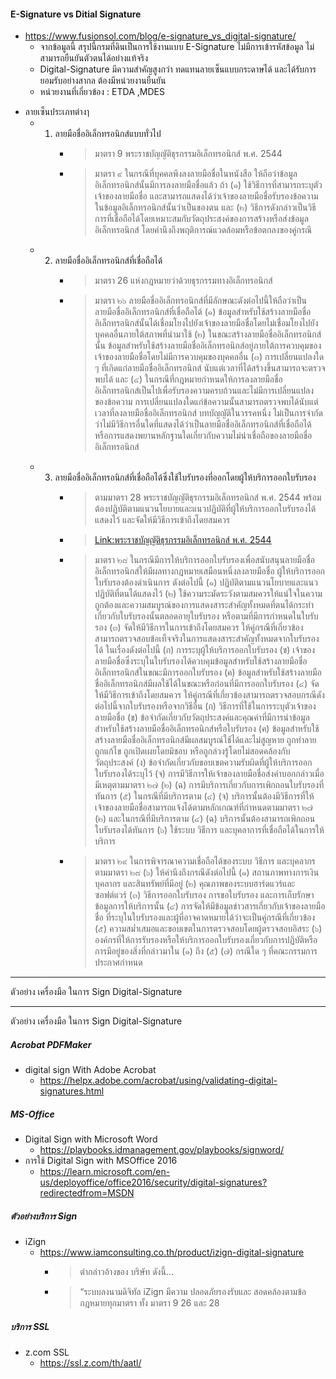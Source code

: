 #### E-Signature vs Ditial Signature 
- https://www.fusionsol.com/blog/e-signature_vs_digital-signature/
  - จากข้อมูลนี้ สรุปนี้กรมที่ดินเป็นการใช้งานแบบ E-Signature ไม่มีการเข้ารหัสข้อมูล ไม่สามารถยืนยันตัวตนได้อย่างแท้จริง 
  - Digital-Signature มีความสำคัญสูงกว่า ทดแทนลายเซ็นแบบกระดาษได้ และได้รับการยอมรับอย่างสากล ต้องมีหน่วยงานยืนยัน
  - หน่วยงานที่เกี่ยวข้อง : ETDA ,MDES
*  ลายเซ็นประเภทต่างๅ 
   + 1. ลายมือชื่ออิเล็กทรอนิกส์แบบทั่วไป  
        + >  มาตรา 9 พระราชบัญญัติธุรกรรมอิเล็กทรอนิกส์ พ.ศ. 2544
        + > มาตรา ๙  ในกรณีที่บุคคลพึงลงลายมือชื่อในหนังสือ ให้ถือว่าข้อมูลอิเล็กทรอนิกส์นั้นมีการลงลายมือชื่อแล้ว ถ้า
(๑) ใช้วิธีการที่สามารถระบุตัวเจ้าของลายมือชื่อ และสามารถแสดงได้ว่าเจ้าของลายมือชื่อรับรองข้อความในข้อมูลอิเล็กทรอนิกส์นั้นว่าเป็นของตน และ
(๒) วิธีการดังกล่าวเป็นวิธีการที่เชื่อถือได้โดยเหมาะสมกับวัตถุประสงค์ของการสร้างหรือส่งข้อมูลอิเล็กทรอนิกส์ โดยคำนึงถึงพฤติการณ์แวดล้อมหรือข้อตกลงของคู่กรณี
   +  2. ลายมือชื่ออิเล็กทรอนิกส์ที่เชื่อถือได้ 
          + > มาตรา 26 แห่งกฎหมายว่าด้วยธุรกรรมทางอิเล็กทรอนิกส์ 
          + > มาตรา ๒๖  ลายมือชื่ออิเล็กทรอนิกส์ที่มีลักษณะดังต่อไปนี้ให้ถือว่าเป็นลายมือชื่ออิเล็กทรอนิกส์ที่เชื่อถือได้
(๑) ข้อมูลสำหรับใช้สร้างลายมือชื่ออิเล็กทรอนิกส์นั้นได้เชื่อมโยงไปยังเจ้าของลายมือชื่อโดยไม่เชื่อมโยงไปยังบุคคลอื่นภายใต้สภาพที่นำมาใช้
(๒) ในขณะสร้างลายมือชื่ออิเล็กทรอนิกส์นั้น ข้อมูลสำหรับใช้สร้างลายมือชื่ออิเล็กทรอนิกส์อยู่ภายใต้การควบคุมของเจ้าของลายมือชื่อโดยไม่มีการควบคุมของบุคคลอื่น
(๓) การเปลี่ยนแปลงใด ๆ ที่เกิดแก่ลายมือชื่ออิเล็กทรอนิกส์ นับแต่เวลาที่ได้สร้างขึ้นสามารถจะตรวจพบได้ และ
(๔) ในกรณีที่กฎหมายกำหนดให้การลงลายมือชื่ออิเล็กทรอนิกส์เป็นไปเพื่อรับรองความครบถ้วนและไม่มีการเปลี่ยนแปลงของข้อความ การเปลี่ยนแปลงใดแก่ข้อความนั้นสามารถตรวจพบได้นับแต่เวลาที่ลงลายมือชื่ออิเล็กทรอนิกส์
บทบัญญัติในวรรคหนึ่ง ไม่เป็นการจำกัดว่าไม่มีวิธีการอื่นใดที่แสดงได้ว่าเป็นลายมือชื่ออิเล็กทรอนิกส์ที่เชื่อถือได้ หรือการแสดงพยานหลักฐานใดเกี่ยวกับความไม่น่าเชื่อถือของลายมือชื่ออิเล็กทรอนิกส์
    - 3. ลายมือชื่ออิเล็กทรอนิกส์ที่เชื่อถือได้ซึ่งใช้ใบรับรองที่ออกโดยผู้ให้บริการออกใบรับรอง
          + > ตามมาตรา 28 พระราชบัญญัติธุรกรรมอิเล็กทรอนิกส์ พ.ศ. 2544 พร้อมต้องปฏิบัติตามแนวนโยบายและแนวปฏิบัติที่ผู้ให้บริการออกใบรับรองได้แสดงไว้ และจัดให้มีวิธีการเข้าถึงโดยสมควร  
          + > [Link:พระราชบัญญัติธุรกรรมอิเล็กทรอนิกส์ พ.ศ. 2544](https://www.etda.or.th/th/Useful-Resource/%E0%B8%81%E0%B8%8F%E0%B8%AB%E0%B8%A1%E0%B8%B2%E0%B8%A2-HTML/%E0%B8%9E%E0%B8%A3%E0%B8%B0%E0%B8%A3%E0%B8%B2%E0%B8%8A%E0%B8%9A%E0%B8%8D%E0%B8%8D%E0%B8%95%E0%B8%A7%E0%B8%B2%E0%B8%94%E0%B8%A7%E0%B8%A2%E0%B8%98%E0%B8%A3%E0%B8%81%E0%B8%A3%E0%B8%A3%E0%B8%A1%E0%B8%97%E0%B8%B2%E0%B8%87%E0%B8%AD%E0%B9%80%E0%B8%A5%E0%B8%81%E0%B8%97%E0%B8%A3%E0%B8%AD%E0%B8%99%E0%B8%81%E0%B8%AA/%E0%B8%9E%E0%B8%A3%E0%B8%B0%E0%B8%A3%E0%B8%B2%E0%B8%8A%E0%B8%9A%E0%B8%8D%E0%B8%8D%E0%B8%95%E0%B8%A7%E0%B8%B2%E0%B8%94%E0%B8%A7%E0%B8%A2%E0%B8%98%E0%B8%A3%E0%B8%81%E0%B8%A3%E0%B8%A3%E0%B8%A1%E0%B8%97%E0%B8%B2%E0%B8%87%E0%B8%AD%E0%B9%80%E0%B8%A5%E0%B8%81%E0%B8%97%E0%B8%A3%E0%B8%AD%E0%B8%99%E0%B8%81%E0%B8%AA-%E0%B8%9E-%E0%B8%A8-2544.aspx)
          + > มาตรา ๒๘  ในกรณีมีการให้บริการออกใบรับรองเพื่อสนับสนุนลายมือชื่ออิเล็กทรอนิกส์ให้มีผลทางกฎหมายเสมือนหนึ่งลงลายมือชื่อ ผู้ให้บริการออกใบรับรองต้องดำเนินการ ดังต่อไปนี้
(๑) ปฏิบัติตามแนวนโยบายและแนวปฏิบัติที่ตนได้แสดงไว้
(๒) ใช้ความระมัดระวังตามสมควรให้แน่ใจในความถูกต้องและความสมบูรณ์ของการแสดงสาระสำคัญทั้งหมดที่ตนได้กระทำเกี่ยวกับใบรับรองนั้นตลอดอายุใบรับรอง หรือตามที่มีการกำหนดในใบรับรอง
(๓) จัดให้มีวิธีการในการเข้าถึงโดยสมควร ให้คู่กรณีที่เกี่ยวข้องสามารถตรวจสอบข้อเท็จจริงในการแสดงสาระสำคัญทั้งหมดจากใบรับรองได้ ในเรื่องดังต่อไปนี้
(ก) การระบุผู้ให้บริการออกใบรับรอง
(ข) เจ้าของลายมือชื่อซึ่งระบุในใบรับรองได้ควบคุมข้อมูลสำหรับใช้สร้างลายมือชื่ออิเล็กทรอนิกส์ในขณะมีการออกใบรับรอง
(ค) ข้อมูลสำหรับใช้สร้างลายมือชื่ออิเล็กทรอนิกส์มีผลใช้ได้ในขณะหรือก่อนที่มีการออกใบรับรอง
(๔) จัดให้มีวิธีการเข้าถึงโดยสมควร ให้คู่กรณีที่เกี่ยวข้องสามารถตรวจสอบกรณีดังต่อไปนี้จากใบรับรองหรือจากวิธีอื่น
(ก) วิธีการที่ใช้ในการระบุตัวเจ้าของลายมือชื่อ
(ข) ข้อจำกัดเกี่ยวกับวัตถุประสงค์และคุณค่าที่มีการนำข้อมูลสำหรับใช้สร้างลายมือชื่ออิเล็กทรอนิกส์หรือใบรับรอง
(ค) ข้อมูลสำหรับใช้สร้างลายมือชื่ออิเล็กทรอนิกส์มีผลสมบูรณ์ใช้ได้และไม่สูญหาย ถูกทำลาย ถูกแก้ไข ถูกเปิดเผยโดยมิชอบ หรือถูกล่วงรู้โดยไม่สอดคล้องกับวัตถุประสงค์
(ง) ข้อจำกัดเกี่ยวกับขอบเขตความรับผิดที่ผู้ให้บริการออกใบรับรองได้ระบุไว้
(จ) การมีวิธีการให้เจ้าของลายมือชื่อส่งคำบอกกล่าวเมื่อมีเหตุตามมาตรา ๒๗ (๒)
(ฉ) การมีบริการเกี่ยวกับการเพิกถอนใบรับรองที่ทันการ
(๕) ในกรณีที่มีบริการตาม (๔) (จ) บริการนั้นต้องมีวิธีการที่ให้เจ้าของลายมือชื่อสามารถแจ้งได้ตามหลักเกณฑ์ที่กำหนดตามมาตรา ๒๗ (๒) และในกรณีที่มีบริการตาม (๔) (ฉ) บริการนั้นต้องสามารถเพิกถอนใบรับรองได้ทันการ
(๖) ใช้ระบบ วิธีการ และบุคลาการที่เชื่อถือได้ในการให้บริการ
          + > มาตรา ๒๙  ในการพิจารณาความเชื่อถือได้ของระบบ วิธีการ และบุคลากรตามมาตรา ๒๘ (๖) ให้คำนึงถึงกรณีดังต่อไปนี้
(๑) สถานภาพทางการเงิน บุคลากร และสินทรัพย์ที่มีอยู่
(๒) คุณภาพของระบบฮาร์ดแวร์และซอฟต์แวร์
(๓) วิธีการออกใบรับรอง การขอใบรับรอง และการเก็บรักษาข้อมูลการให้บริการนั้น
(๔) การจัดให้มีข้อมูลข่าวสารเกี่ยวกับเจ้าของลายมือชื่อ ที่ระบุในใบรับรองและผู้ที่อาจคาดหมายได้ว่าจะเป็นคู่กรณีที่เกี่ยวข้อง
(๕) ความสม่ำเสมอและขอบเขตในการตรวจสอบโดยผู้ตรวจสอบอิสระ
(๖) องค์กรที่ให้การรับรองหรือให้บริการออกใบรับรองเกี่ยวกับการปฏิบัติหรือการมีอยู่ของสิ่งที่กล่าวมาใน (๑) ถึง (๕)
(๗) กรณีใด ๆ ที่คณะกรรมการประกาศกำหนด

***
ตัวอย่าง เครื่องมือ ในการ Sign Digital-Signature 

*** 
ตัวอย่าง เครื่องมือ ในการ Sign Digital-Signature 
##### Acrobat PDFMaker
- digital sign With Adobe Acrobat 
  - https://helpx.adobe.com/acrobat/using/validating-digital-signatures.html
##### MS-Office
- Digital Sign with Microsoft Word 
  - https://playbooks.idmanagement.gov/playbooks/signword/
- การใช้ Digital Sign with MSOffice 2016 
  - https://learn.microsoft.com/en-us/deployoffice/office2016/security/digital-signatures?redirectedfrom=MSDN

##### ตัวอย่างบริการ Sign  
* iZign 
  - https://www.iamconsulting.co.th/product/izign-digital-signature
    - > ตำกล่าวอ้างของ บริษัท ดังนี้... 
    - > “ระบบลงนามดิจิทัล iZign มีความ
ปลอดภัยรองรับและ
สอดคล้องตามข้อกฎหมายทุกมาตรา
ทั้ง มาตรา 9 26 และ 28

##### บริการ SSL 
* z.com SSL
  - https://ssl.z.com/th/aatl/
